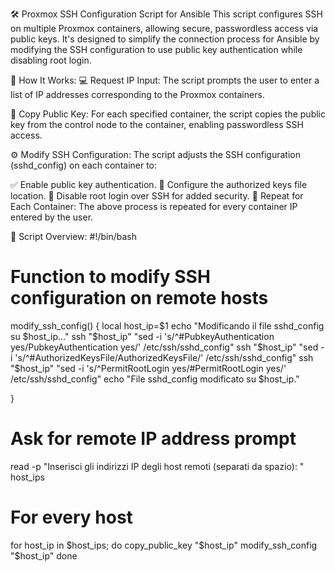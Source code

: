 🛠️ Proxmox SSH Configuration Script for Ansible
This script configures SSH on multiple Proxmox containers, allowing secure, passwordless access via public keys. 
It's designed to simplify the connection process for Ansible by modifying the SSH configuration to use public key authentication while disabling root login.

📝 How It Works:
💻 Request IP Input: The script prompts the user to enter a list of IP addresses corresponding to the Proxmox containers.

🔐 Copy Public Key: For each specified container, the script copies the public key from the control node to the container, enabling passwordless SSH access.

⚙️ Modify SSH Configuration: The script adjusts the SSH configuration (sshd_config) on each container to:

✅ Enable public key authentication.
📂 Configure the authorized keys file location.
🚫 Disable root login over SSH for added security.
🔄 Repeat for Each Container: The above process is repeated for every container IP entered by the user.

📜 Script Overview:
#!/bin/bash

# Function to modify SSH configuration on remote hosts
modify_ssh_config() {
    local host_ip=$1
    echo "Modificando il file sshd_config su $host_ip..."
    ssh "$host_ip" "sed -i 's/^#PubkeyAuthentication yes/PubkeyAuthentication yes/' /etc/ssh/sshd_config"
    ssh "$host_ip" "sed -i 's/^#AuthorizedKeysFile/AuthorizedKeysFile/' /etc/ssh/sshd_config"
    ssh "$host_ip" "sed -i 's/^PermitRootLogin yes/#PermitRootLogin yes/' /etc/ssh/sshd_config"
                echo "File sshd_config modificato su $host_ip."
    
}
# Ask for remote IP address prompt
read -p "Inserisci gli indirizzi IP degli host remoti (separati da spazio): " host_ips

# For every host
for host_ip in $host_ips; do
    copy_public_key "$host_ip"
    modify_ssh_config "$host_ip"
done



